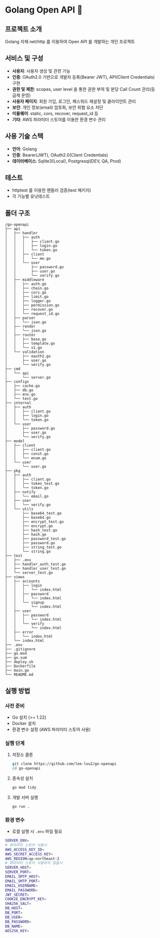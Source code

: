 # Golang Open API 🚀

## 프로젝트 소개
Golang 자체 net/http 를 이용하여 Open API 를 개발하는 개인 프로젝트

## 서비스 및 구성
- **사용자**: 사용자 생성 및 관련 기능
- **인증**: OAuth2.0 기반으로 개발자 등록(Bearer JWT), API(Client Credentials) 구현
- **권한 및 제한**: scopes, user level 을 통한 권한 부여 및 분당 Call Count 관리(등급제 운영)
- **사용자 페이지**: 회원 가입, 로그인, 패스워드 재설정 및 클라이언트 관리
- **보안**: 개인 정보(email) 암호화, 보안 위협 요소 차단
- **미들웨어**: static, cors, recover, request_id 등
- **기타**: AWS 파라미터 스토어를 이용한 환경 변수 관리

## 사용 기술 스택
- **언어**: Golang
- **인증**: Bearer(JWT), OAuth2.0(Client Credentials)
- **데이터베이스**: Sqlite3(Local), Postgresql(DEV, QA, Prod)

## 테스트
- httptest 를 이용한 핸들러 검증(test 패키지)
- 각 기능별 유닛테스트

## 폴더 구조
```
/go-openapi
├── api
│   ├── handler
│   │   ├── auth
│   │   │   ├── client.go
│   │   │   ├── login.go
│   │   │   └── token.go
│   │   ├── client
│   │   │   └── me.go
│   │   └── user
│   │       ├── password.go
│   │       ├── user.go
│   │       └── verify.go
│   ├── middleware
│   │   ├── auth.go
│   │   ├── chain.go
│   │   ├── cors.go
│   │   ├── limit.go
│   │   ├── logger.go
│   │   ├── permission.go
│   │   ├── recover.go
│   │   └── request_id.go
│   ├── parser
│   │   └── json.go
│   ├── render
│   │   └── json.go
│   ├── router
│   │   ├── base.go
│   │   ├── template.go
│   │   └── v1.go
│   └── validation
│       ├── oauth2.go
│       ├── user.go
│       └── verify.go
├── cmd
│   └── api
│       └── server.go
├── configs
│   ├── cache.go
│   ├── db.go
│   ├── env.go
│   └── test.go
├── internal
│   ├── auth
│   │   ├── client.go
│   │   ├── login.go
│   │   └── token.go
│   └── user
│       ├── password.go
│       ├── user.go
│       └── verify.go
├── model
│   ├── client
│   │   ├── client.go
│   │   ├── const.go
│   │   └── enum.go
│   └── user
│       └── user.go
├── pkg
│   ├── auth
│   │   ├── client.go
│   │   ├── token_test.go
│   │   └── token.go
│   ├── notify
│   │   └── email.go
│   ├── user
│   │   └── verify.go
│   └── utils
│       ├── base64_test.go
│       ├── base64.go
│       ├── encrypt_test.go
│       ├── encrypt.go
│       ├── hash_test.go
│       ├── hash.go
│       ├── password_test.go
│       ├── password.go
│       ├── string_test.go
│       └── string.go
├── test
│   ├── .env
│   ├── handler_auth_test.go
│   ├── handler_user_test.go
│   └── server_test.go
├── views
│   ├── accounts
│   │   ├── login
│   │   │   └── index.html
│   │   ├── password
│   │   │   └── index.html
│   │   └── signup
│   │       └── index.html
│   ├── user
│   │   ├── password
│   │   │   └── index.html
│   │   └── verify
│   │       └── index.html
│   ├── error
│   │   └── index.html
│   └── index.html
├── .env
├── .gitignore
├── go.mod
├── go.sum
├── deploy.sh
├── Dockerfile
├── main.go
└── README.md
```

## 실행 방법
### 사전 준비
- Go 설치 (>= 1.22)
- Docker 설치
- 환경 변수 설정 (AWS 파라미터 스토어 사용)

### 실행 단계
1. 저장소 클론
   ```sh
   git clone https://github.com/lee-lou2/go-openapi
   cd go-openapi
   ```

2. 종속성 설치
   ```sh
   go mod tidy
   ```

3. 개발 서버 실행
   ```sh
   go run .
   ```

### 환경 변수
- 로컬 실행 시 `.env` 파일 필요
```sh
SERVER_ENV=
# 파라미터 스토어 사용시
AWS_ACCESS_KEY_ID=
AWS_SECRET_ACCESS_KEY=
AWS_REGION=ap-northeast-2
# 파라미터 스토어 사용하지 않을시
SERVER_HOST=
SERVER_PORT=
EMAIL_SMTP_HOST=
EMAIL_SMTP_PORT=
EMAIL_USERNAME=
EMAIL_PASSWORD=
JWT_SECRET=
COOKIE_ENCRYPT_KEY=
SHA256_SALT=
DB_HOST=
DB_PORT=
DB_USER=
DB_PASSWORD=
DB_NAME=
AES256_KEY=
```